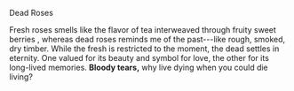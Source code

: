 













Dead Roses



Fresh roses smells like the flavor of tea interweaved through fruity sweet berries   , whereas dead roses reminds me of the past---like rough, smoked, dry timber. While the fresh is restricted to the moment, the dead settles in eternity.   One valued for its beauty and symbol for love, the other for its long-lived memories.       **Bloody tears,**  why live dying when you could die living?









